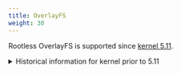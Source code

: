 ```yaml
---
title: OverlayFS
weight: 30
---
```


Rootless OverlayFS is supported since [kernel 5.11](https://github.com/torvalds/linux/commit/459c7c565ac36ba09ffbf24231147f408fde4203).

<details>
<summary>Historical information for kernel prior to 5.11</summary>

<p>

Older kernel releases didn't support rootless OverlayFS,
though [Ubuntu](https://kernel.ubuntu.com/git/ubuntu/ubuntu-bionic.git/commit/fs/overlayfs?id=3b7da90f28fe1ed4b79ef2d994c81efbc58f1144)
supports it by patching the kernel.

[Debian](https://salsa.debian.org/kernel-team/linux/blob/283390e7feb21b47779b48e0c8eb0cc409d2c815/debian/patches/debian/overlayfs-permit-mounts-in-userns.patch)
supports rootless OverlayFS too, when `overlay.ko` is loaded with a custom modprobe option `permit_mounts_in_userns=1`.
However, Debian version of rootless OverlayFS (before kernel 5.11) is [known to be broken](https://github.com/moby/moby/issues/42302) as of April 2021,
while Ubuntu version seems stable.

On other distros, Rootless Containers typically use [fuse-overlayfs](/glossary#fuse-overlayfs) instead of the real OverlayFS.

</p>

</details>
